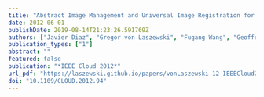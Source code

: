 ```yaml
---
title: "Abstract Image Management and Universal Image Registration for Cloud and HPC Infrastructures"
date: 2012-06-01
publishDate: 2019-08-14T21:23:26.591769Z
authors: ["Javier Diaz", "Gregor von Laszewski", "Fugang Wang", "Geoffrey C. Fox"]
publication_types: ["1"]
abstract: ""
featured: false
publication: "*IEEE Cloud 2012*"
url_pdf: "https://laszewski.github.io/papers/vonLaszewski-12-IEEECloud2012.pdf"
doi: "10.1109/CLOUD.2012.94"
---
```


